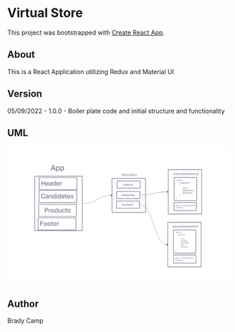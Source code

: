 # Virtual Store

This project was bootstrapped with [Create React App](https://github.com/facebook/create-react-app).

## About

This is a React Application utilizing Redux and Material UI

## Version

05/09/2022 - 1.0.0 - Boiler plate code and initial structure and functionality

## UML

![UML](/assets/storefront-UML.png)

## Author

Brady Camp